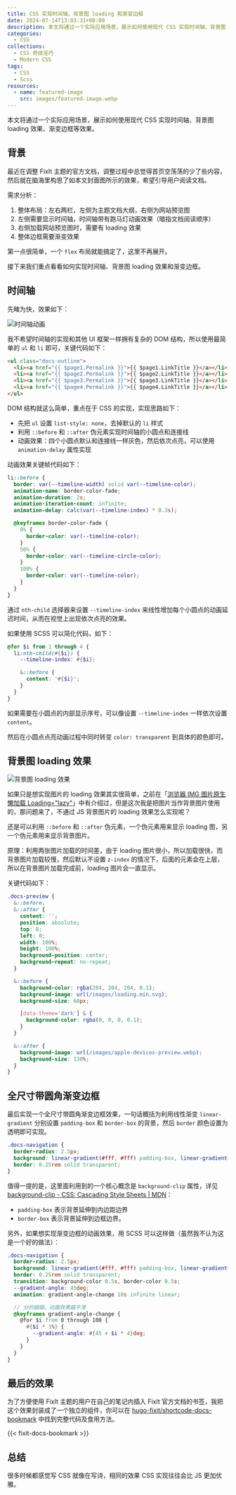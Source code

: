 ```yaml
---
title: CSS 实现时间轴、背景图 loading 和渐变边框
date: 2024-07-14T13:03:31+08:00
description: 本文将通过一个实际应用场景，展示如何使用现代 CSS 实现时间轴、背景图 loading 效果、渐变边框等效果。
categories:
  - CSS
collections:
  - CSS 奇技淫巧
  - Modern CSS
tags:
  - CSS
  - Scss
resources:
  - name: featured-image
    src: images/featured-image.webp
---
```


本文将通过一个实际应用场景，展示如何使用现代 CSS 实现时间轴、背景图 loading 效果、渐变边框等效果。

<!--more-->

## 背景

最近在调整 FixIt 主题的官方文档，调整过程中总觉得首页空荡荡的少了些内容，然后就在脑海里构思了如本文封面图所示的效果，希望引导用户阅读文档。

需求分析：

1. 整体布局：左右两栏，左侧为主题文档大纲，右侧为网站预览图
2. 左侧需要显示时间轴，时间轴带有跑马灯动画效果（暗指文档阅读顺序）
3. 右侧加载网站预览图时，需要有 loading 效果
4. 整体边框需要渐变效果

第一点很简单，一个 `flex` 布局就能搞定了，这里不再展开。

接下来我们重点看看如何实现时间轴、背景图 loading 效果和渐变边框。

## 时间轴

先睹为快，效果如下：

![时间轴动画](images/demo-outline.gif "从上到下依次点亮时间轴")

我不希望时间轴的实现和其他 UI 框架一样拥有复杂的 DOM 结构，所以使用最简单的 `ul` 和 `li` 即可，关键代码如下：

```html
<ul class="docs-outline">
  <li><a href="{{ $page1.Permalink }}">{{ $page1.LinkTitle }}</a></li>
  <li><a href="{{ $page2.Permalink }}">{{ $page2.LinkTitle }}</a></li>
  <li><a href="{{ $page3.Permalink }}">{{ $page3.LinkTitle }}</a></li>
  <li><a href="{{ $page4.Permalink }}">{{ $page4.LinkTitle }}</a></li>
</ul>
```

DOM 结构就这么简单，重点在于 CSS 的实现，实现思路如下：

- 先把 `ul` 设置 `list-style: none`，去掉默认的 `li` 样式
- 利用 `::before` 和 `::after` 伪元素实现时间轴的小圆点和连接线
- 动画效果：四个小圆点默认和连接线一样灰色，然后依次点亮，可以使用 `animation-delay` 属性实现

动画效果关键帧代码如下：

```scss
li::before {
  border: var(--timeline-width) solid var(--timeline-color);
  animation-name: border-color-fade;
  animation-duration: 2s;
  animation-iteration-count: infinite;
  animation-delay: calc(var(--timeline-index) * 0.3s);

  @keyframes border-color-fade {
    0% {
      border-color: var(--timeline-color);
    }
    50% {
      border-color: var(--timeline-circle-color);
    }
    100% {
      border-color: var(--timeline-color);
    }
  }
}
```

通过 `nth-child` 选择器来设置 `--timeline-index` 来线性增加每个小圆点的动画延迟时间，从而在视觉上出现依次点亮的效果。

如果使用 SCSS 可以简化代码，如下：

```scss
@for $i from 1 through 4 {
  li:nth-child(#{$i}) {
    --timeline-index: #{$i};

    &::before {
      content: '#{$i}';
    }
  }
}
```

如果需要在小圆点的内部显示序号，可以像设置 `--timeline-index` 一样依次设置 `content`。

然后在小圆点点亮动画过程中同时转变 `color: transparent` 到具体的颜色即可。

## 背景图 loading 效果

![背景图 loading 效果](images/demo-loading.gif "先加载 loading 图再加重预览图")

如果只是想实现图片的 loading 效果其实很简单，之前在「[浏览器 IMG 图片原生懒加载 Loading="lazy"](/posts/native-img-loading-lazy/)」中有介绍过，但是这次我是把图片当作背景图片使用的，那问题来了，不通过 JS 背景图片的 loading 效果怎么实现呢？

还是可以利用 `::before` 和 `::after` 伪元素，一个伪元素用来显示 loading 图，另一个伪元素用来显示背景图片。

原理：利用两张图片加载的时间差，由于 loading 图片很小，所以加载很快，而背景图片加载较慢，然后默认不设置 `z-index` 的情况下，后面的元素会在上层，所以在背景图片加载完成前，loading 图片会一直显示。

关键代码如下：

```scss
.docs-preview {
  &::before,
  &::after {
    content: '';
    position: absolute;
    top: 0;
    left: 0;
    width: 100%;
    height: 100%;
    background-position: center;
    background-repeat: no-repeat;
  }

  &::before {
    background-color: rgba(204, 204, 204, 0.1);
    background-image: url(/images/loading.min.svg);
    background-size: 60px;

    [data-theme='dark'] & {
      background-color: rgba(0, 0, 0, 0.1);
    }
  }

  &::after {
    background-image: url(/images/apple-devices-preview.webp);
    background-size: 130%;
  }
}
```

## 全尺寸带圆角渐变边框

最后实现一个全尺寸带圆角渐变边框效果，一句话概括为利用线性渐变 `linear-gradient` 分别设置 `padding-box` 和 `border-box` 的背景，然后 `border` 颜色设置为透明即可实现。

```scss
.docs-navigation {
  border-radius: 2.5px;
  background: linear-gradient(#fff, #fff) padding-box, linear-gradient(45deg, #42d392, #FF7359) border-box;
  border: 0.25rem solid transparent;
}
```

值得一提的是，这里面利用到的一个核心概念是 `background-clip` 属性，详见 [background-clip - CSS: Cascading Style Sheets | MDN](https://developer.mozilla.org/en-US/docs/Web/CSS/background-clip)：

- `padding-box` 表示背景延伸到内边距边界
- `border-box` 表示背景延伸到边框边界。

另外，如果想实现渐变边框的动画效果，用 SCSS 可以这样做（虽然我不认为这是一个好的做法）：

```scss {data-open=false}
.docs-navigation {
  border-radius: 2.5px;
  background: linear-gradient(#fff, #fff) padding-box, linear-gradient(var(--gradient-angle), #42d392, #FF7359) border-box;
  border: 0.25rem solid transparent;
  transition: background-color 0.5s, border-color 0.5s;
  --gradient-angle: 45deg;
  animation: gradient-angle-change 10s infinite linear;

  // 分的越细，动画效果越平滑
  @keyframes gradient-angle-change {
    @for $i from 0 through 100 {
      #{$i * 1%} {
        --gradient-angle: #{45 + $i * 4}deg;
      }
    }
  }
}
```

## 最后的效果

为了方便使用 FixIt 主题的用户在自己的笔记内插入 FixIt 官方文档的书签，我把这个效果封装成了一个独立的组件，你可以在 [hugo-fixit/shortcode-docs-bookmark](https://github.com/hugo-fixit/shortcode-docs-bookmark) 中找到完整代码及食用方法。

{{< fixit-docs-bookmark >}}

## 总结

很多时候都感觉写 CSS 就像在写诗，相同的效果 CSS 实现往往会比 JS 更加优雅。
